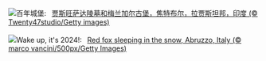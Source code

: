 ![](https://www.bing.com/th?id=OHR.MehrangarhJodhpur_ZH-CN2855490711_UHD.jpg&w=1000)百年城堡:&nbsp;&ensp;[贾斯旺萨达陵墓和梅兰加尔古堡，焦特布尔，拉贾斯坦邦，印度 (© Twenty47studio/Getty images)](https://www.bing.com/th?id=OHR.MehrangarhJodhpur_ZH-CN2855490711_UHD.jpg)
<br><br/>
![](https://www.bing.com/th?id=OHR.SleepingFox_EN-US7231760677_UHD.jpg&w=1000)Wake up, it's 2024!:&nbsp;&ensp;[Red fox sleeping in the snow, Abruzzo, Italy (© marco vancini/500px/Getty Images)](https://www.bing.com/th?id=OHR.SleepingFox_EN-US7231760677_UHD.jpg)
<br><br/>
